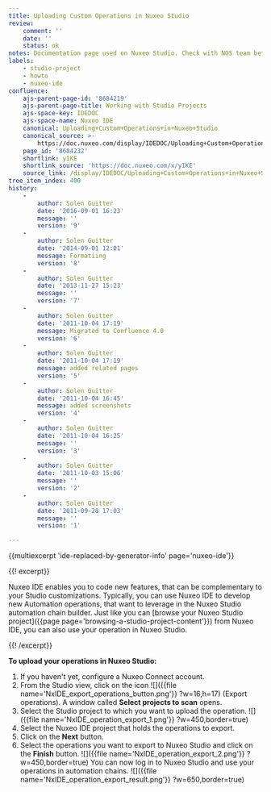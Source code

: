 ```yaml
---
title: Uploading Custom Operations in Nuxeo Studio
review:
    comment: ''
    date: ''
    status: ok
notes: Documentation page used on Nuxeo Studio. Check with NOS team before deleting or moving.
labels:
    - studio-project
    - howto
    - nuxeo-ide
confluence:
    ajs-parent-page-id: '8684219'
    ajs-parent-page-title: Working with Studio Projects
    ajs-space-key: IDEDOC
    ajs-space-name: Nuxeo IDE
    canonical: Uploading+Custom+Operations+in+Nuxeo+Studio
    canonical_source: >-
        https://doc.nuxeo.com/display/IDEDOC/Uploading+Custom+Operations+in+Nuxeo+Studio
    page_id: '8684232'
    shortlink: yIKE
    shortlink_source: 'https://doc.nuxeo.com/x/yIKE'
    source_link: /display/IDEDOC/Uploading+Custom+Operations+in+Nuxeo+Studio
tree_item_index: 400
history:
    -
        author: Solen Guitter
        date: '2016-09-01 16:23'
        message: ''
        version: '9'
    -
        author: Solen Guitter
        date: '2014-09-01 12:01'
        message: Formatiing
        version: '8'
    -
        author: Solen Guitter
        date: '2013-11-27 15:23'
        message: ''
        version: '7'
    -
        author: Solen Guitter
        date: '2011-10-04 17:19'
        message: Migrated to Confluence 4.0
        version: '6'
    -
        author: Solen Guitter
        date: '2011-10-04 17:19'
        message: added related pages
        version: '5'
    -
        author: Solen Guitter
        date: '2011-10-04 16:45'
        message: added screenshots
        version: '4'
    -
        author: Solen Guitter
        date: '2011-10-04 16:25'
        message: ''
        version: '3'
    -
        author: Solen Guitter
        date: '2011-10-03 15:06'
        message: ''
        version: '2'
    -
        author: Solen Guitter
        date: '2011-09-28 17:03'
        message: ''
        version: '1'

---
```

{{multiexcerpt 'ide-replaced-by-generator-info' page='nuxeo-ide'}}

{{! excerpt}}

Nuxeo IDE enables you to code new features, that can be complementary to your Studio customizations. Typically, you can use Nuxeo IDE to develop new Automation operations, that want to leverage in the Nuxeo Studio automation chain builder. Just like you can [browse your Nuxeo Studio project]({{page page='browsing-a-studio-project-content'}}) from Nuxeo IDE, you can also use your operation in Nuxeo Studio.

{{! /excerpt}}

**To upload your operations in Nuxeo Studio:**

1.  If you haven't yet, configure a Nuxeo Connect account.
2.  From the Studio view, click on the icon ![]({{file name='NxIDE_export_operations_button.png'}} ?w=16,h=17) (Export operations).
    A window called **Select projects to scan** opens.
3.  Select the Studio project to which you want to upload the operation.
    ![]({{file name='NxIDE_operation_export_1.png'}} ?w=450,border=true)
4.  Select the Nuxeo IDE project that holds the operations to export.
5.  Click on the **Next** button.
6.  Select the operations you want to export to Nuxeo Studio and click on the **Finish** button.
    ![]({{file name='NxIDE_operation_export_2.png'}} ?w=450,border=true)
    You can now log in to Nuxeo Studio and use your operations in automation chains.
    ![]({{file name='NxIDE_operation_export_result.png'}} ?w=650,border=true)
